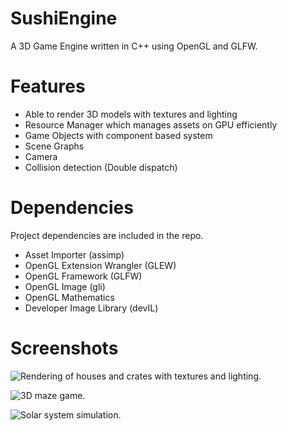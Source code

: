 # SushiEngine
A 3D Game Engine written in C++ using OpenGL and GLFW.

# Features
* Able to render 3D models with textures and lighting
* Resource Manager which manages assets on GPU efficiently
* Game Objects with component based system
* Scene Graphs
* Camera
* Collision detection (Double dispatch)

# Dependencies
Project dependencies are included in the repo. 
* Asset Importer (assimp)
* OpenGL Extension Wrangler (GLEW)
* OpenGL Framework (GLFW)
* OpenGL Image (gli)
* OpenGL Mathematics
* Developer Image Library (devIL)

# Screenshots
![Rendering of houses and crates with textures and lighting.](/../Screenshots/Screenshots/Model.png?raw=true "Models")

![3D maze game.](/../Screenshots/Screenshots/Maze.png?raw=true "Maze")

![Solar system simulation.](/../Screenshots/Screenshots/SolarSystem.png?raw=true "Solar System")
